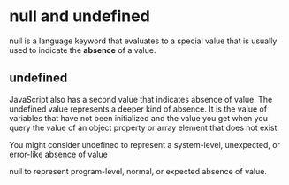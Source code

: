 # null and undefined

null is a language keyword that evaluates to a special value that is usually used to indicate the **absence** of a value.

## undefined 

 JavaScript also has a second value that indicates absence of value. The undefined value represents a deeper kind of absence. It is the value of variables that have not been initialized and the value you get when you query the value of an object property or array element that does not exist.


You might consider undefined to represent a system-level, unexpected, or error-like absence of value 
 
null to represent program-level, normal, or expected absence of
value.